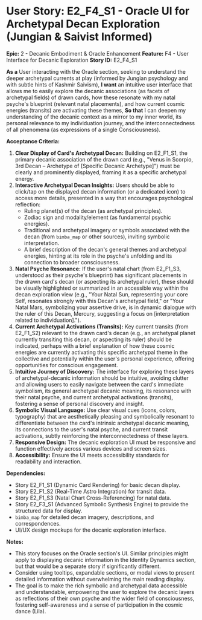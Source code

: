 # User Story: E2_F4_S1 - Oracle UI for Archetypal Decan Exploration (Jungian & Saivist Informed)

**Epic:** 2 - Decanic Embodiment & Oracle Enhancement
**Feature:** F4 - User Interface for Decanic Exploration
**Story ID:** E2_F4_S1

**As a** User interacting with the Oracle section, seeking to understand the deeper archetypal currents at play (informed by Jungian psychology and with subtle hints of Kashmir Saivism),
**I want** an intuitive user interface that allows me to easily explore the decanic associations (as facets of archetypal fields) of drawn cards, how these resonate with my natal psyche's blueprint (relevant natal placements), and how current cosmic energies (transits) are activating these themes,
**So that** I can deepen my understanding of the decanic context as a mirror to my inner world, its personal relevance to my individuation journey, and the interconnectedness of all phenomena (as expressions of a single Consciousness).

**Acceptance Criteria:**

1.  **Clear Display of Card's Archetypal Decan:** Building on E2_F1_S1, the primary decanic association of the drawn card (e.g., "Venus in Scorpio, 3rd Decan – Archetype of [Specific Decanic Archetype]") must be clearly and prominently displayed, framing it as a specific archetypal energy.
2.  **Interactive Archetypal Decan Insights:** Users should be able to click/tap on the displayed decan information (or a dedicated icon) to access more details, presented in a way that encourages psychological reflection:
    *   Ruling planet(s) of the decan (as archetypal principles).
    *   Zodiac sign and modality/element (as fundamental psychic energies).
    *   Traditional and archetypal imagery or symbols associated with the decan (from `bimba_map` or other sources), inviting symbolic interpretation.
    *   A brief description of the decan's general themes and archetypal energies, hinting at its role in the psyche's unfolding and its connection to broader consciousness.
3.  **Natal Psyche Resonance:** If the user's natal chart (from E2_F1_S3, understood as their psyche's blueprint) has significant placements in the drawn card's decan (or aspecting its archetypal ruler), these should be visually highlighted or summarized in an accessible way within the decan exploration view (e.g., "Your Natal Sun, representing your core Self, resonates strongly with this Decan's archetypal field," or "Your Natal Mars, symbolizing your assertive drive, is in dynamic dialogue with the ruler of this Decan, Mercury, suggesting a focus on [interpretation related to individuation].").
4.  **Current Archetypal Activations (Transits):** Key current transits (from E2_F1_S2) relevant to the drawn card's decan (e.g., an archetypal planet currently transiting this decan, or aspecting its ruler) should be indicated, perhaps with a brief explanation of how these cosmic energies are currently activating this specific archetypal theme in the collective and potentially within the user's personal experience, offering opportunities for conscious engagement.
5.  **Intuitive Journey of Discovery:** The interface for exploring these layers of archetypal-decanic information should be intuitive, avoiding clutter and allowing users to easily navigate between the card's immediate symbolism, its general archetypal decanic meaning, its resonance with their natal psyche, and current archetypal activations (transits), fostering a sense of personal discovery and insight.
6.  **Symbolic Visual Language:** Use clear visual cues (icons, colors, typography) that are aesthetically pleasing and symbolically resonant to differentiate between the card's intrinsic archetypal decanic meaning, its connections to the user's natal psyche, and current transit activations, subtly reinforcing the interconnectedness of these layers.
7.  **Responsive Design:** The decanic exploration UI must be responsive and function effectively across various devices and screen sizes.
8.  **Accessibility:** Ensure the UI meets accessibility standards for readability and interaction.

**Dependencies:**

*   Story E2_F1_S1 (Dynamic Card Rendering) for basic decan display.
*   Story E2_F1_S2 (Real-Time Astro Integration) for transit data.
*   Story E2_F1_S3 (Natal Chart Cross-Referencing) for natal data.
*   Story E2_F3_S1 (Advanced Symbolic Synthesis Engine) to provide the structured data for display.
*   `bimba_map` for detailed decan imagery, descriptions, and correspondences.
*   UI/UX design mockups for the decanic exploration interface.

**Notes:**

*   This story focuses on the Oracle section's UI. Similar principles might apply to displaying decanic information in the Identity Dynamics section, but that would be a separate story if significantly different.
*   Consider using tooltips, expandable sections, or modal views to present detailed information without overwhelming the main reading display.
*   The goal is to make the rich symbolic and archetypal data accessible and understandable, empowering the user to explore the decanic layers as reflections of their own psyche and the wider field of consciousness, fostering self-awareness and a sense of participation in the cosmic dance (Lila).